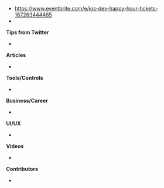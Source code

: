 * https://www.eventbrite.com/e/ios-dev-happy-hour-tickets-167263444465
* 
**Tips from Twitter**

*

**Articles**

* 

**Tools/Controls**

* 

**Business/Career**

* 

**UI/UX**

* 

**Videos**

* 

**Contributors**

* 
